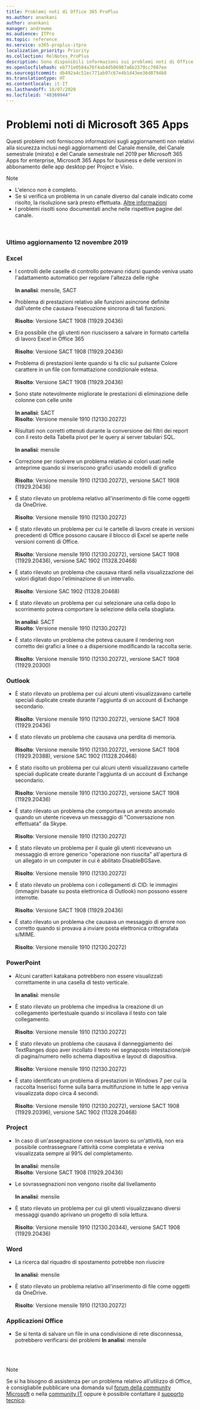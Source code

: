 ```yaml
---
title: Problemi noti di Office 365 ProPlus
ms.author: anankani
author: anankani
manager: andrewmo
ms.audience: ITPro
ms.topic: reference
ms.service: o365-proplus-itpro
localization_priority: Priority
ms.collection: RelNotes_ProPlus
description: Sono disponibili informazioni sui problemi noti di Office 365 ProPlus
ms.openlocfilehash: eb771e0584a76f4ab4d506987a6b2379cc7087ee
ms.sourcegitcommit: db492a4c51ec771ab97c67e4b1d43ee36d8794b8
ms.translationtype: HT
ms.contentlocale: it-IT
ms.lasthandoff: 10/07/2020
ms.locfileid: "48369944"
---
```

# <a name="microsoft-365-apps-known-issues"></a>Problemi noti di Microsoft 365 Apps

Questi problemi noti forniscono informazioni sugli aggiornamenti non relativi alla sicurezza inclusi negli aggiornamenti del Canale mensile, del Canale semestrale (mirato) e del Canale semestrale nel 2019 per Microsoft 365 Apps for enterprise, Microsoft 365 Apps for business e delle versioni in abbonamento delle app desktop per Project e Visio.


> [!NOTE]
>- L'elenco non è completo.
>- Se si verifica un problema in un canale diverso dal canale indicato come risolto, la risoluzione sarà presto effettuata. [Altre informazioni](https://docs.microsoft.com/DeployOffice/overview-of-update-channels-for-office-365-proplus#BKMK_SAC)
>- I problemi risolti sono documentati anche nelle rispettive pagine del canale.

<br>

### <a name="last-updated-november-12-2019"></a>Ultimo aggiornamento 12 novembre 2019

### <a name="excel"></a>Excel

- I controlli delle caselle di controllo potevano ridursi quando veniva usato l'adattamento automatico per regolare l'altezza delle righe<br><br>**In analisi**: mensile, SACT

- Problema di prestazioni relativo alle funzioni asincrone definite dall'utente che causava l'esecuzione sincrona di tali funzioni.<br><br>**Risolto**: Versione SACT 1908 (11929.20436) 

- Era possibile che gli utenti non riuscissero a salvare in formato cartella di lavoro Excel in Office 365<br><br>**Risolto**: Versione SACT 1908 (11929.20436)


- Problema di prestazioni lente quando si fa clic sul pulsante Colore carattere in un file con formattazione condizionale estesa.<br><br>**Risolto**: Versione SACT 1908 (11929.20436)

- Sono state notevolmente migliorate le prestazioni di eliminazione delle colonne con celle unite<br><br>**In analisi**: SACT<br>**Risolto**: Versione mensile 1910 (12130.20272)

- Risultati non corretti ottenuti durante la conversione dei filtri dei report con il resto della Tabella pivot per le query ai server tabulari SQL.<br><br>**In analisi**: mensile

- Correzione per risolvere un problema relativo ai colori usati nelle anteprime quando si inseriscono grafici usando modelli di grafico<br><br>**Risolto**: Versione mensile 1910 (12130.20272), versione SACT 1908 (11929.20436)


- È stato rilevato un problema relativo all'inserimento di file come oggetti da OneDrive.<br><br> **Risolto**: Versione mensile 1910 (12130.20272)

- È stato rilevato un problema per cui le cartelle di lavoro create in versioni precedenti di Office possono causare il blocco di Excel se aperte nelle versioni correnti di Office.<br><br>
**Risolto**: Versione mensile 1910 (12130.20272), versione SACT 1908 (11929.20436), versione SAC 1902 (11328.20468)

- È stato rilevato un problema che causava ritardi nella visualizzazione dei valori digitati dopo l'eliminazione di un intervallo.<br><br>
**Risolto**: Versione SAC 1902 (11328.20468)

- È stato rilevato un problema per cui selezionare una cella dopo lo scorrimento poteva comportare la selezione della cella sbagliata.<br><br>
**In analisi**: SACT <br>**Risolto**: Versione mensile 1910 (12130.20272)

- È stato rilevato un problema che poteva causare il rendering non corretto dei grafici a linee o a dispersione modificando la raccolta serie.<br><br>
**Risolto**: Versione mensile 1910 (12130.20272), versione SACT 1908 (11929.20300)

### <a name="outlook"></a>Outlook

- È stato rilevato un problema per cui alcuni utenti visualizzavano cartelle speciali duplicate create durante l'aggiunta di un account di Exchange secondario.<br><br>
**Risolto**: Versione mensile 1910 (12130.20272), versione SACT 1908 (11929.20436)

- È stato rilevato un problema che causava una perdita di memoria. <br><br>
**Risolto**: Versione mensile 1910 (12130.20272), versione SACT 1908 (11929.20388), versione SAC 1902 (11328.20468)

- È stato risolto un problema per cui alcuni utenti visualizzavano cartelle speciali duplicate create durante l'aggiunta di un account di Exchange secondario.<br><br>
**Risolto**: Versione mensile 1910 (12130.20272), versione SACT 1908 (11929.20436)

- È stato rilevato un problema che comportava un arresto anomalo quando un utente riceveva un messaggio di "Conversazione non effettuata" da Skype.<br><br>
**Risolto**: Versione mensile 1910 (12130.20272)

- È stato rilevato un problema per il quale gli utenti ricevevano un messaggio di errore generico "operazione non riuscita" all'apertura di un allegato in un computer in cui è abilitato DisableBGSave.<br><br>
**Risolto**: Versione mensile 1910 (12130.20272)

- È stato rilevato un problema con i collegamenti di CID: le immagini (immagini basate su posta elettronica di Outlook) non possono essere interrotte.<br><br>
**Risolto**: Versione SACT 1908 (11929.20436)

- È stato rilevato un problema che causava un messaggio di errore non corretto quando si provava a inviare posta elettronica crittografata s/MIME.<br><br>**Risolto**: Versione mensile 1910 (12130.20272)

### <a name="powerpoint"></a>PowerPoint

- Alcuni caratteri katakana potrebbero non essere visualizzati correttamente in una casella di testo verticale.<br><br>
**In analisi**: mensile

- È stato rilevato un problema che impediva la creazione di un collegamento ipertestuale quando si incollava il testo con tale collegamento. <br><br>**Risolto**: Versione mensile 1910 (12130.20272)

- È stato rilevato un problema che causava il danneggiamento dei TextRanges dopo aver incollato il testo nei segnaposto intestazione/piè di pagina/numero nello schema diapositiva e layout di diapositiva. <br><br>**Risolto**: Versione mensile 1910 (12130.20272)

- È stato identificato un problema di prestazioni in Windows 7 per cui la raccolta Inserisci forme sulla barra multifunzione in tutte le app veniva visualizzata dopo circa 4 secondi.<br>
<br>**Risolto**: Versione mensile 1910 (12130.20272), versione SACT 1908 (11929.20396), versione SAC 1902 (11328.20468)

### <a name="project"></a>Project

- In caso di un'assegnazione con nessun lavoro su un'attività, non era possibile contrassegnare l'attività come completata e veniva visualizzata sempre al 99% del completamento.<br><br>
**In analisi**: mensile<br>
**Risolto**: Versione SACT 1908 (11929.20436)

- Le sovrassegnazioni non vengono risolte dal livellamento<br><br>
**In analisi**: mensile

- È stato rilevato un problema per cui gli utenti visualizzavano diversi messaggi quando aprivano un progetto di sola lettura.<br><br>
**Risolto**: Versione mensile 1910 (12130.20344), versione SACT 1908 (11929.20436)

### <a name="word"></a>Word

- La ricerca dal riquadro di spostamento potrebbe non riuscire<br><br>
**In analisi**: mensile

- È stato rilevato un problema relativo all'inserimento di file come oggetti da OneDrive.<br><br> **Risolto**: Versione mensile 1910 (12130.20272)

### <a name="office-suite"></a>Applicazioni Office
- Se si tenta di salvare un file in una condivisione di rete disconnessa, potrebbero verificarsi dei problemi **In analisi**: mensile



<br>
<br>

> [!NOTE]
> Se si ha bisogno di assistenza per un problema relativo all'utilizzo di Office, è consigliabile pubblicare una domanda sul [forum della community Microsoft](https://answers.microsoft.com/) o nella [community IT](https://techcommunity.microsoft.com/) oppure è possibile contattare il [supporto tecnico](https://support.microsoft.com/contactus).
